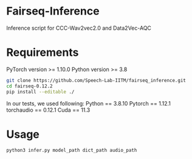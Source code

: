 # Fairseq-Inference
Inference script for CCC-Wav2vec2.0 and Data2Vec-AQC

# Requirements
PyTorch version >= 1.10.0
Python version >= 3.8

``` bash
git clone https://github.com/Speech-Lab-IITM/fairseq_inference.git
cd fairseq-0.12.2
pip install --editable ./
```
In our tests, we used following:
Python == 3.8.10
Pytorch == 1.12.1
torchaudio == 0.12.1
Cuda == 11.3

# Usage
``` bash
python3 infer.py model_path dict_path audio_path
```

